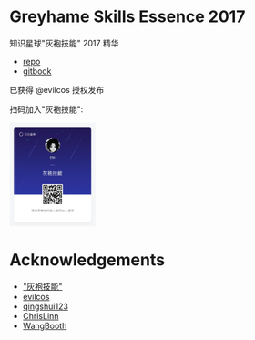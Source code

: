 # Greyhame Skills Essence 2017

知识星球"灰袍技能" 2017 精华

+ [repo](https://github.com/ChrisLinn/greyhame-2017)
+ [gitbook]()

已获得 @evilcos 授权发布

扫码加入"灰袍技能":

<img src="qr.jpg" width="30%"/>



# Acknowledgements
+ ["灰袍技能"](https://wx.xiaomiquan.com/dweb/#/index/481818518558)
+ [evilcos](https://github.com/evilcos)
+ [qingshui123](https://github.com/qingshui123)
+ [ChrisLinn](https://github.com/ChrisLinn)
+ [WangBooth](https://github.com/wangbooth)
